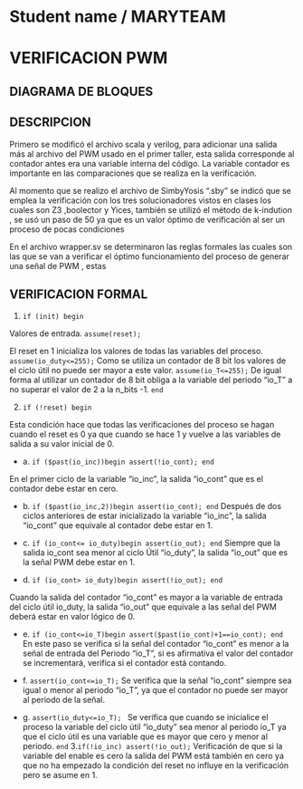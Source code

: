 Student name / MARYTEAM 
================
VERIFICACION PWM
================

DIAGRAMA DE BLOQUES
-------------------

DESCRIPCION
-----------

Primero se modificó el archivo scala y verilog, para adicionar una salida más al archivo del PWM usado en el primer taller, esta salida corresponde al contador antes era una variable interna del código. La  variable contador es importante en las comparaciones que se realiza en la verificación.

Al momento que se realizo el archivo de SimbyYosis “.sby” se indicó que se emplea la verificación con los tres solucionadores vistos en clases los cuales son Z3 ,boolector  y Yices, también se utilizó el método de k-indution , se usó un paso de 50 ya que es un valor óptimo de verificación al ser un proceso de pocas condiciones

En el archivo wrapper.sv se determinaron las reglas formales las cuales son las que se van a verificar el óptimo funcionamiento del proceso de generar una señal de PWM , estas 



VERIFICACION FORMAL
-------------------
1.  ```if (init) begin```

Valores de entrada.
          ```assume(reset);```
          
El reset en 1 inicializa los valores de todas las variables del proceso.
        ```assume(io_duty<=255);```
Como se utiliza un contador de 8 bit los valores de el ciclo útil no puede ser mayor
a este valor.
        ```assume(io_T<=255);```
De igual forma al utilizar un contador de 8 bit obliga  a la variable del periodo “io_T”
a no superar el valor de 2 a la n_bits -1.
     ```end```
     
2. ```if (!reset) begin```

Esta condición hace que todas las verificaciones del proceso se hagan cuando el reset es 0 ya que cuando se hace 1 y vuelve a las variables de salida a su valor inicial de 0.

- a. ```if ($past(io_inc))begin
      assert(!io_cont);
  end```
  
En el primer ciclo de la variable “io_inc”, la salida “io_cont” que es el contador debe estar en cero.

- b. ```if ($past(io_inc,2))begin
      assert(io_cont);
   end```
Después de dos ciclos anteriores de estar inicializado la variable “io_inc”, la salida “io_cont” que equivale al contador debe estar en 1.

- c. ```if (io_cont<= io_duty)begin
       assert(io_out);
   end```
Siempre que la salida io_cont sea menor al ciclo Útil “io_duty”, la salida “io_out”  que es la señal PWM debe estar en 1.
- d. ```if (io_cont> io_duty)begin
        assert(!io_out);
   end```
   
Cuando la salida del contador “io_cont” es mayor a la variable de entrada del ciclo útil io_duty, la salida “io_out” que equivale a las señal del PWM deberá estar en valor lógico de 0.

- e. ```if (io_cont<=io_T)begin
       assert($past(io_cont)+1==io_cont);
   end```
En este paso se verifica si la señal del contador “io_cont” es menor a la señal de entrada del Periodo “io_T”, si es afirmativa el valor del contador se incrementará, verifica si el contador está contando.

- f. ```assert(io_cont<=io_T);```
Se verifica que la señal “io_cont” siempre sea igual o menor al periodo “io_T”, ya que el contador no puede ser mayor al periodo de la señal.

- g.  ```assert(io_duty<=io_T); ``` 
Se verifica que cuando se inicialice el proceso la variable del ciclo útil “io_duty” sea menor al periodo io_T ya que el ciclo útil es una variable que es mayor que cero y menor al periodo. 
 ```end```
3.```if(!io_inc) assert(!io_out);```
Verificación de que si la variable del enable es cero la salida del PWM está también en cero ya que no ha empezado la condición del reset no influye en la verificación pero se asume en 1.
